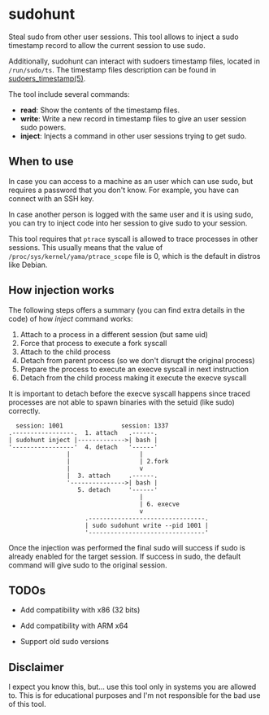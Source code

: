 # sudohunt

Steal sudo from other user sessions. This tool allows to inject a sudo
timestamp record to allow the current session to use sudo.

Additionally, sudohunt can interact with sudoers timestamp files, located in
`/run/sudo/ts`. The timestamp files description can be found in
[sudoers_timestamp(5)](https://www.sudo.ws/docs/man/sudoers_timestamp.man/).

The tool include several commands:

- **read**: Show the contents of the timestamp files.
- **write**: Write a new record in timestamp files to give an user session
  sudo powers.
- **inject**: Injects a command in other user sessions trying to get sudo.

## When to use

In case you can access to a machine as an user which can use sudo, but requires
a password that you don't know. For example, you have can connect with an SSH key.

In case another person is logged with the same user and it is using sudo, you
can try to inject code into her session to give sudo to your session.

This tool requires that `ptrace` syscall is allowed to trace processes in other
sessions. This usually means that the value of
`/proc/sys/kernel/yama/ptrace_scope` file is 0, which is the default in distros
like Debian.


## How injection works

The following steps offers a summary (you can find extra details in the code)
of how *inject* command works:

1. Attach to a process in a different session (but same uid)
2. Force that process to execute a fork syscall
3. Attach to the child process
4. Detach from parent process (so we don't disrupt the original process)
5. Prepare the process to execute an execve syscall in next instruction
6. Detach from the child process making it execute the execve syscall

It is important to detach before the execve syscall happens since traced
processes are not able to spawn binaries with the setuid (like sudo) correctly.

```
  session: 1001                session: 1337
.-----------------.  1. attach   .------.
| sudohunt inject |------------->| bash |
'-----------------'  4. detach   '------'
                |                   |
                |                   | 2.fork
                |                   v
                |  3. attach     .------.
                '--------------->| bash |
                   5. detach     '------'
                                    |
                                    | 6. execve
                                    v
                     .--------------------------------.
                     | sudo sudohunt write --pid 1001 |
                     '--------------------------------'
```

Once the injection was performed the final sudo will success if sudo is already
enabled for the target session. If success in sudo, the default command will
give sudo to the original session.

## TODOs
- Add compatibility with x86 (32 bits)
- Add compatibility with ARM x64

- Support old sudo versions

## Disclaimer

I expect you know this, but... use this tool only in systems you are allowed to.
This is for educational purposes and I'm not responsible for the bad use of
this tool.
